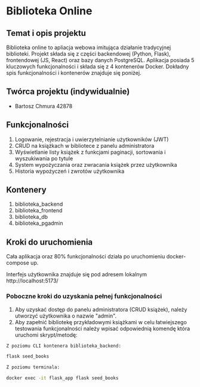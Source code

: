 # Biblioteka Online

## Temat i opis projektu
Biblioteka online to apliacja webowa imitująca działanie tradycyjnej biblioteki. Projekt składa się z części backendowej (Python, Flask), frontendowej (JS, React) oraz bazy danych PostgreSQL. Aplikacja posiada 5 kluczowych funkcjonalności i składa się z 4 kontenerów Docker. Dokładny spis funkcjonalności i kontenerów znajduje się poniżej.

## Twórca projektu (indywidualnie)
- Bartosz Chmura 42878

## Funkcjonalności
1. Logowanie, rejestracja i uwierzytelnianie użytkowników (JWT)
2. CRUD na książkach w bibliotece z panelu administratora
3. Wyświetlanie listy książek z funkcjami paginacji, sortowania i wyszukiwania po tytule
4. System wypożyczania oraz zwracania książek przez użytkownika
5. Historia wypożyczeń i zwrotów użytkownika

## Kontenery
1. biblioteka_backend
2. biblioteka_frontend
3. biblioteka_db
4. biblioteka_pgadmin

## Kroki do uruchomienia
Cała aplikacja oraz 80% funkcjonalności działa po uruchomieniu docker-compose up.

Interfejs użytkownika znajduje się pod adresem lokalnym http://localhost:5173/

### Poboczne kroki do uzyskania pełnej funkcjonalności
1. Aby uzyskać dostęp do panelu administratora (CRUD książek), należy utworzyć użytkownika o nazwie "admin".
2. Aby zapełnić bibliotekę przykładowymi książkami w celu łatwiejszego testowania funkcjonalności należy wpisać odpowiednią komendę która uruchomi skrypt/metodę:

```bash
Z poziomu CLI kontenera biblioteka_backend:

flask seed_books
```

```bash
Z poziomu terminala:

docker exec -it flask_app flask seed_books
```
